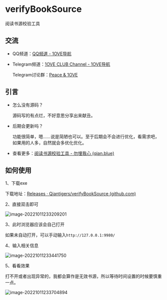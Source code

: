 # verifyBookSource

阅读书源校验工具

## 交流

* QQ频道：[QQ频道 - 1OVE导航](https://www.1ove.club/archives/qq_pindao.html)

* Telegram频道：[1OVE CLUB Channel - 1OVE导航](https://www.1ove.club/archives/club_1ove.html)

  Telegram讨论群：[Peace & 1OVE](https://t.me/Chat_1OVE)

## 引言

* 怎么没有源码？

  源码写的有点烂，不好意思分享出来献丑。

* 后期会更新吗？

  功能很简单，嗯……说是简陋也可以。至于后期会不会进行优化，看需求吧，如果用的人多，自然就会多优化优化。

* 查看更多：[阅读书源校验工具 - 勿埋我心 (qian.blue)](https://www.qian.blue/archives/verifyBookSource.html)

## 如何使用

1、下载exe

下载地址：[Releases · Qiantigers/verifyBookSource (github.com)](https://github.com/Qiantigers/verifyBookSource/releases)

2、直接双击即可

![image-20221011233209201](https://a-image.1ove.club/image/2022/10/515eaf2ab43440197aa58d5826687562.png)

3、此时浏览器应该会自己打开

如果未自动打开，可以手动输入`http://127.0.0.1:9980/`

4、输入相关信息

![image-20221011233441750](https://a-image.1ove.club/image/2022/10/28d725dfd6e43a83fb777bdc2cbf96e3.png)

5、看看效果

打不开或者出现异常的，我都会算作是无效书源，所以等待时间设置的时候要慎重一点。

![image-20221011233704894](https://a-image.1ove.club/image/2022/10/28a965b50d05b38ad26cee720fc78e5b.png)
